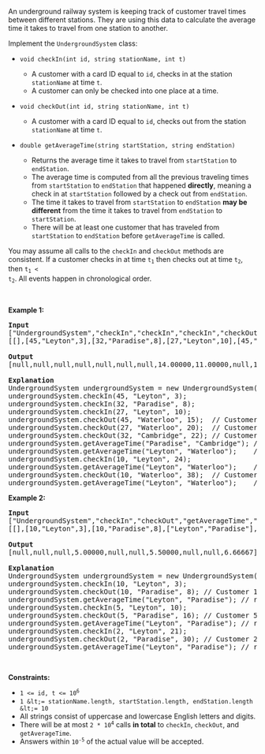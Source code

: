 An underground railway system is keeping track of customer travel times between different stations. They are using this data to calculate the average time it takes to travel from one station to another.

Implement the `` UndergroundSystem `` class:

*   `` void checkIn(int id, string stationName, int t) ``
    
    *   A customer with a card ID equal to `` id ``, checks in at the station `` stationName `` at time `` t ``.
    *   A customer can only be checked into one place at a time.
    
    
    
*   `` void checkOut(int id, string stationName, int t) ``
    
    *   A customer with a card ID equal to `` id ``, checks out from the station `` stationName `` at time `` t ``.
    
    
    
*   `` double getAverageTime(string startStation, string endStation) ``
    
    *   Returns the average time it takes to travel from `` startStation `` to `` endStation ``.
    *   The average time is computed from all the previous traveling times from `` startStation `` to `` endStation `` that happened __directly__, meaning a check in at `` startStation `` followed by a check out from `` endStation ``.
    *   The time it takes to travel from `` startStation `` to `` endStation `` __may be different__ from the time it takes to travel from `` endStation `` to `` startStation ``.
    *   There will be at least one customer that has traveled from `` startStation `` to `` endStation `` before `` getAverageTime `` is called.
    
    
    

You may assume all calls to the `` checkIn `` and `` checkOut `` methods are consistent. If a customer checks in at time <code>t<sub>1</sub></code> then checks out at time <code>t<sub>2</sub></code>, then <code>t<sub>1</sub> &lt; t<sub>2</sub></code>. All events happen in chronological order.

&nbsp;

__Example 1:__

<pre>
<strong>Input</strong>
["UndergroundSystem","checkIn","checkIn","checkIn","checkOut","checkOut","checkOut","getAverageTime","getAverageTime","checkIn","getAverageTime","checkOut","getAverageTime"]
[[],[45,"Leyton",3],[32,"Paradise",8],[27,"Leyton",10],[45,"Waterloo",15],[27,"Waterloo",20],[32,"Cambridge",22],["Paradise","Cambridge"],["Leyton","Waterloo"],[10,"Leyton",24],["Leyton","Waterloo"],[10,"Waterloo",38],["Leyton","Waterloo"]]

<strong>Output</strong>
[null,null,null,null,null,null,null,14.00000,11.00000,null,11.00000,null,12.00000]

<strong>Explanation</strong>
UndergroundSystem undergroundSystem = new UndergroundSystem();
undergroundSystem.checkIn(45, "Leyton", 3);
undergroundSystem.checkIn(32, "Paradise", 8);
undergroundSystem.checkIn(27, "Leyton", 10);
undergroundSystem.checkOut(45, "Waterloo", 15);  // Customer 45 "Leyton" -&gt; "Waterloo" in 15-3 = 12
undergroundSystem.checkOut(27, "Waterloo", 20);  // Customer 27 "Leyton" -&gt; "Waterloo" in 20-10 = 10
undergroundSystem.checkOut(32, "Cambridge", 22); // Customer 32 "Paradise" -&gt; "Cambridge" in 22-8 = 14
undergroundSystem.getAverageTime("Paradise", "Cambridge"); // return 14.00000. One trip "Paradise" -&gt; "Cambridge", (14) / 1 = 14
undergroundSystem.getAverageTime("Leyton", "Waterloo");    // return 11.00000. Two trips "Leyton" -&gt; "Waterloo", (10 + 12) / 2 = 11
undergroundSystem.checkIn(10, "Leyton", 24);
undergroundSystem.getAverageTime("Leyton", "Waterloo");    // return 11.00000
undergroundSystem.checkOut(10, "Waterloo", 38);  // Customer 10 "Leyton" -&gt; "Waterloo" in 38-24 = 14
undergroundSystem.getAverageTime("Leyton", "Waterloo");    // return 12.00000. Three trips "Leyton" -&gt; "Waterloo", (10 + 12 + 14) / 3 = 12
</pre>

__Example 2:__

<pre>
<strong>Input</strong>
["UndergroundSystem","checkIn","checkOut","getAverageTime","checkIn","checkOut","getAverageTime","checkIn","checkOut","getAverageTime"]
[[],[10,"Leyton",3],[10,"Paradise",8],["Leyton","Paradise"],[5,"Leyton",10],[5,"Paradise",16],["Leyton","Paradise"],[2,"Leyton",21],[2,"Paradise",30],["Leyton","Paradise"]]

<strong>Output</strong>
[null,null,null,5.00000,null,null,5.50000,null,null,6.66667]

<strong>Explanation</strong>
UndergroundSystem undergroundSystem = new UndergroundSystem();
undergroundSystem.checkIn(10, "Leyton", 3);
undergroundSystem.checkOut(10, "Paradise", 8); // Customer 10 "Leyton" -&gt; "Paradise" in 8-3 = 5
undergroundSystem.getAverageTime("Leyton", "Paradise"); // return 5.00000, (5) / 1 = 5
undergroundSystem.checkIn(5, "Leyton", 10);
undergroundSystem.checkOut(5, "Paradise", 16); // Customer 5 "Leyton" -&gt; "Paradise" in 16-10 = 6
undergroundSystem.getAverageTime("Leyton", "Paradise"); // return 5.50000, (5 + 6) / 2 = 5.5
undergroundSystem.checkIn(2, "Leyton", 21);
undergroundSystem.checkOut(2, "Paradise", 30); // Customer 2 "Leyton" -&gt; "Paradise" in 30-21 = 9
undergroundSystem.getAverageTime("Leyton", "Paradise"); // return 6.66667, (5 + 6 + 9) / 3 = 6.66667
</pre>

&nbsp;

__Constraints:__

*   <code>1 &lt;= id, t &lt;= 10<sup>6</sup></code>
*   `` 1 &lt;= stationName.length, startStation.length, endStation.length &lt;= 10 ``
*   All strings consist of uppercase and lowercase English letters and digits.
*   There will be at most <code>2 * 10<sup>4</sup></code> calls __in total__ to `` checkIn ``, `` checkOut ``, and `` getAverageTime ``.
*   Answers within <code>10<sup>-5</sup></code> of the actual value will be accepted.